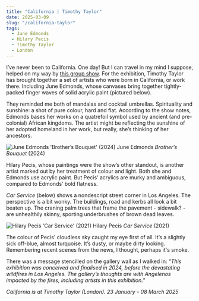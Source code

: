```yaml
---
title: "California | Timothy Taylor"
date: 2025-03-09
slug: "/california-taylor"
tags:
  - June Edmonds
  - Hilary Pecis
  - Timothy Taylor
  - London
---
```


I’ve never been to California. One day! But I can travel in my mind I suppose, helped on my way by [this group show](https://www.timothytaylor.com/exhibitions/243-california/). For the exhibition, Timothy Taylor has brought together a set of artists who were born in California, or work there. Including June Edmonds, whose canvases bring together tightly-packed finger waves of solid acrylic paint (pictured below).

They reminded me both of mandalas and cocktail umbrellas. Spirituality and sunshine: a shot of pure colour, hard and flat. According to the show notes, Edmonds bases her works on a quatrefoil symbol used by ancient (and pre-colonial) African kingdoms. The artist might be reflecting the sunshine of her adopted homeland in her work, but really, she’s thinking of her ancestors.

![June Edmonds 'Brother’s Bouquet' (2024)](/california-taylor-1.jpeg)
June Edmonds _Brother’s Bouquet_ (2024)

Hilary Pecis, whose paintings were the show’s other standout, is another artist marked out by her treatment of colour and light. Both she and Edmonds use acrylic paint. But Pecis’ acrylics are murky and ambiguous, compared to Edmonds’ bold flatness.

_Car Service_ (below) shows a nondescript street corner in Los Angeles. The perspective is a bit wonky. The buildings, road and kerbs all look a bit beaten up. The craning palm trees that frame the pavement - sidewalk? - are unhealthily skinny, sporting underbrushes of brown dead leaves.

![Hilary Pecis 'Car Service' (2021)](/california-taylor-2.jpeg)
Hilary Pecis _Car Service_ (2021)

The colour of Pecis' cloudless sky caught my eye first of all. It’s a slightly sick off-blue, almost turquoise. It’s dusty, or maybe dirty looking. Remembering recent scenes from the news, I thought, perhaps it's smoke.

There was a message stencilled on the gallery wall as I walked in: “_This exhibition was conceived and finalised in 2024, before the devastating wildfires in Los Angeles. The gallery’s thoughts are with Angelenos impacted by the fires, including artists in this exhibition._”

_California is at Timothy Taylor (London). 23 January - 08 March 2025_
